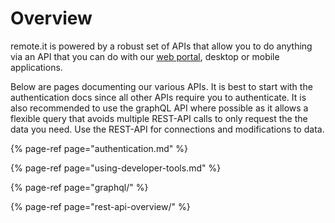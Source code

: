 # Overview

remote.it is powered by a robust set of APIs that allow you to do anything via an API that you can do with our [web portal](https://app.remote.it), desktop or mobile applications.

Below are pages documenting our various APIs. It is best to start with the authentication docs since all other APIs require you to authenticate. It is also recommended to use the graphQL API where possible as it allows a flexible query that avoids multiple REST-API calls to only request the the data you need. Use the REST-API for connections and modifications to data.

{% page-ref page="authentication.md" %}

{% page-ref page="using-developer-tools.md" %}

{% page-ref page="graphql/" %}

{% page-ref page="rest-api-overview/" %}




